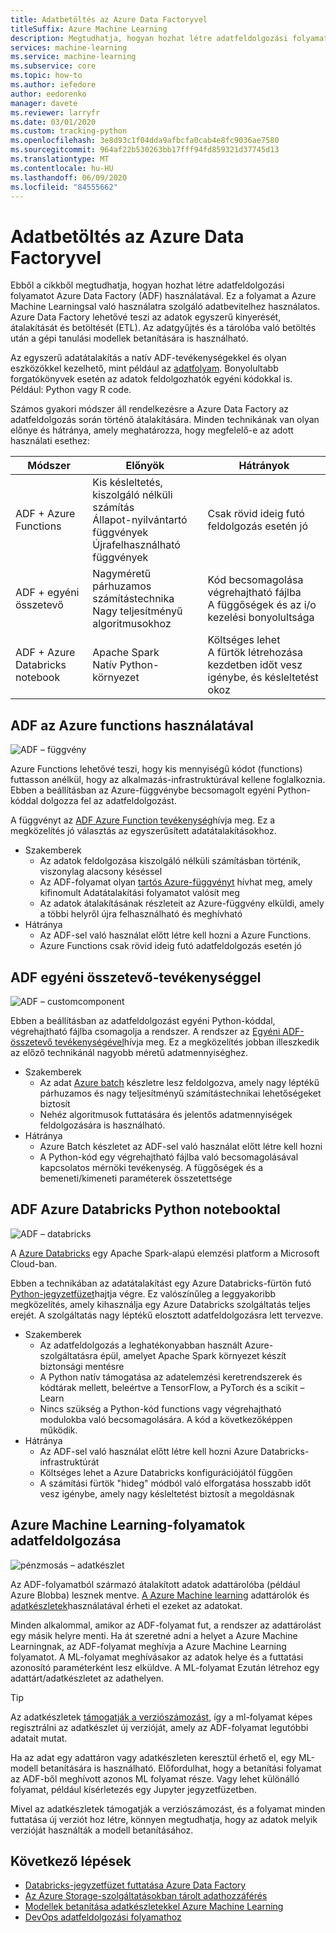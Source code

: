 ```yaml
---
title: Adatbetöltés az Azure Data Factoryvel
titleSuffix: Azure Machine Learning
description: Megtudhatja, hogyan hozhat létre adatfeldolgozási folyamatot Azure Data Factory használatával.
services: machine-learning
ms.service: machine-learning
ms.subservice: core
ms.topic: how-to
ms.author: iefedore
author: eedorenko
manager: davete
ms.reviewer: larryfr
ms.date: 03/01/2020
ms.custom: tracking-python
ms.openlocfilehash: 3e8d93c1f04dda9afbcfa0cab4e8fc9036ae7580
ms.sourcegitcommit: 964af22b530263bb17fff94fd859321d37745d13
ms.translationtype: MT
ms.contentlocale: hu-HU
ms.lasthandoff: 06/09/2020
ms.locfileid: "84555662"
---
```

# <a name="data-ingestion-with-azure-data-factory"></a>Adatbetöltés az Azure Data Factoryvel

Ebből a cikkből megtudhatja, hogyan hozhat létre adatfeldolgozási folyamatot Azure Data Factory (ADF) használatával. Ez a folyamat a Azure Machine Learningsal való használatra szolgáló adatbevitelhez használatos. Azure Data Factory lehetővé teszi az adatok egyszerű kinyerését, átalakítását és betöltését (ETL). Az adatgyűjtés és a tárolóba való betöltés után a gépi tanulási modellek betanítására is használható.

Az egyszerű adatátalakítás a natív ADF-tevékenységekkel és olyan eszközökkel kezelhető, mint például az [adatfolyam](https://docs.microsoft.com/azure/data-factory/control-flow-execute-data-flow-activity). Bonyolultabb forgatókönyvek esetén az adatok feldolgozhatók egyéni kódokkal is. Például: Python vagy R code.

Számos gyakori módszer áll rendelkezésre a Azure Data Factory az adatfeldolgozás során történő átalakítására. Minden technikának van olyan előnye és hátránya, amely meghatározza, hogy megfelelő-e az adott használati esethez:

| Módszer | Előnyök | Hátrányok |
| ----- | ----- | ----- |
| ADF + Azure Functions | Kis késleltetés, kiszolgáló nélküli számítás</br>Állapot-nyilvántartó függvények</br>Újrafelhasználható függvények | Csak rövid ideig futó feldolgozás esetén jó |
| ADF + egyéni összetevő | Nagyméretű párhuzamos számítástechnika</br>Nagy teljesítményű algoritmusokhoz | Kód becsomagolása végrehajtható fájlba</br>A függőségek és az i/o kezelési bonyolultsága |
| ADF + Azure Databricks notebook | Apache Spark</br>Natív Python-környezet | Költséges lehet</br>A fürtök létrehozása kezdetben időt vesz igénybe, és késleltetést okoz

## <a name="adf-with-azure-functions"></a>ADF az Azure functions használatával

![ADF – függvény](media/how-to-data-ingest-adf/adf-function.png)

Azure Functions lehetővé teszi, hogy kis mennyiségű kódot (functions) futtasson anélkül, hogy az alkalmazás-infrastruktúrával kellene foglalkoznia. Ebben a beállításban az Azure-függvénybe becsomagolt egyéni Python-kóddal dolgozza fel az adatfeldolgozást. 

A függvényt az [ADF Azure Function tevékenység](https://docs.microsoft.com/azure/data-factory/control-flow-azure-function-activity)hívja meg. Ez a megközelítés jó választás az egyszerűsített adatátalakításokhoz. 

* Szakemberek
    * Az adatok feldolgozása kiszolgáló nélküli számításban történik, viszonylag alacsony késéssel
    * Az ADF-folyamat olyan [tartós Azure-függvényt](/azure/azure-functions/durable/durable-functions-overview) hívhat meg, amely kifinomult Adatátalakítási folyamatot valósít meg 
    * Az adatok átalakításának részleteit az Azure-függvény elküldi, amely a többi helyről újra felhasználható és meghívható
* Hátránya
    * Az ADF-sel való használat előtt létre kell hozni a Azure Functions.
    * Azure Functions csak rövid ideig futó adatfeldolgozás esetén jó

## <a name="adf-with-custom-component-activity"></a>ADF egyéni összetevő-tevékenységgel

![ADF – customcomponent](media/how-to-data-ingest-adf/adf-customcomponent.png)

Ebben a beállításban az adatfeldolgozást egyéni Python-kóddal, végrehajtható fájlba csomagolja a rendszer. A rendszer az [Egyéni ADF-összetevő tevékenységével](https://docs.microsoft.com/azure/data-factory/transform-data-using-dotnet-custom-activity)hívja meg. Ez a megközelítés jobban illeszkedik az előző technikánál nagyobb méretű adatmennyiséghez.

* Szakemberek
    * Az adat [Azure batch](https://docs.microsoft.com/azure/batch/batch-technical-overview) készletre lesz feldolgozva, amely nagy léptékű párhuzamos és nagy teljesítményű számítástechnikai lehetőségeket biztosít
    * Nehéz algoritmusok futtatására és jelentős adatmennyiségek feldolgozására is használható.
* Hátránya
    * Azure Batch készletet az ADF-sel való használat előtt létre kell hozni
    * A Python-kód egy végrehajtható fájlba való becsomagolásával kapcsolatos mérnöki tevékenység. A függőségek és a bemeneti/kimeneti paraméterek összetettsége

## <a name="adf-with-azure-databricks-python-notebook"></a>ADF Azure Databricks Python notebooktal

![ADF – databricks](media/how-to-data-ingest-adf/adf-databricks.png)

A [Azure Databricks](https://azure.microsoft.com/services/databricks/) egy Apache Spark-alapú elemzési platform a Microsoft Cloud-ban.

Ebben a technikában az adatátalakítást egy Azure Databricks-fürtön futó [Python-jegyzetfüzet](https://docs.microsoft.com/azure/data-factory/transform-data-using-databricks-notebook)hajtja végre. Ez valószínűleg a leggyakoribb megközelítés, amely kihasználja egy Azure Databricks szolgáltatás teljes erejét. A szolgáltatás nagy léptékű elosztott adatfeldolgozásra lett tervezve.

* Szakemberek
    * Az adatfeldolgozás a leghatékonyabban használt Azure-szolgáltatásra épül, amelyet Apache Spark környezet készít biztonsági mentésre
    * A Python natív támogatása az adatelemzési keretrendszerek és kódtárak mellett, beleértve a TensorFlow, a PyTorch és a scikit – Learn
    * Nincs szükség a Python-kód functions vagy végrehajtható modulokba való becsomagolására. A kód a következőképpen működik.
* Hátránya
    * Az ADF-sel való használat előtt létre kell hozni Azure Databricks-infrastruktúrát
    * Költséges lehet a Azure Databricks konfigurációjától függően
    * A számítási fürtök "hideg" módból való elforgatása hosszabb időt vesz igénybe, amely nagy késleltetést biztosít a megoldásnak 
    

## <a name="consuming-data-in-azure-machine-learning-pipelines"></a>Azure Machine Learning-folyamatok adatfeldolgozása

![pénzmosás – adatkészlet](media/how-to-data-ingest-adf/aml-dataset.png)

Az ADF-folyamatból származó átalakított adatok adattárolóba (például Azure Blobba) lesznek mentve. [A Azure Machine learning](https://docs.microsoft.com/azure/machine-learning/how-to-access-data#create-and-register-datastores) adattárolók és [adatkészletek](https://docs.microsoft.com/azure/machine-learning/how-to-create-register-datasets)használatával érheti el ezeket az adatokat.

Minden alkalommal, amikor az ADF-folyamat fut, a rendszer az adattárolást egy másik helyre menti. Ha át szeretné adni a helyet a Azure Machine Learningnak, az ADF-folyamat meghívja a Azure Machine Learning folyamatot. A ML-folyamat meghívásakor az adatok helye és a futtatási azonosító paraméterként lesz elküldve. A ML-folyamat Ezután létrehoz egy adattárt/adatkészletet az adathelyen. 

> [!TIP]
> Az adatkészletek [támogatják a verziószámozást](https://docs.microsoft.com/azure/machine-learning/how-to-version-track-datasets), így a ml-folyamat képes regisztrálni az adatkészlet új verzióját, amely az ADF-folyamat legutóbbi adatait mutat.

Ha az adat egy adattáron vagy adatkészleten keresztül érhető el, egy ML-modell betanítására is használható. Előfordulhat, hogy a betanítási folyamat az ADF-ből meghívott azonos ML folyamat része. Vagy lehet különálló folyamat, például kísérletezés egy Jupyter jegyzetfüzetben.

Mivel az adatkészletek támogatják a verziószámozást, és a folyamat minden futtatása új verziót hoz létre, könnyen megtudhatja, hogy az adatok melyik verzióját használták a modell betanításához.

## <a name="next-steps"></a>Következő lépések

* [Databricks-jegyzetfüzet futtatása Azure Data Factory](https://docs.microsoft.com/azure/data-factory/transform-data-using-databricks-notebook)
* [Az Azure Storage-szolgáltatásokban tárolt adathozzáférés](https://docs.microsoft.com/azure/machine-learning/how-to-access-data#create-and-register-datastores)
* [Modellek betanítása adatkészletekkel Azure Machine Learning](https://docs.microsoft.com/azure/machine-learning/how-to-train-with-datasets)
* [DevOps adatfeldolgozási folyamathoz](https://docs.microsoft.com/azure/machine-learning/how-to-cicd-data-ingestion)

